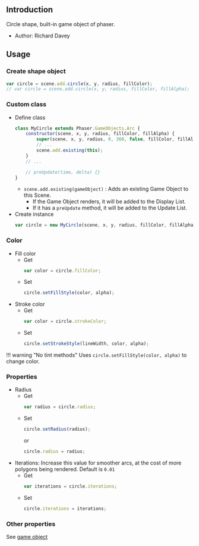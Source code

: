 ## Introduction

Circle shape, built-in game object of phaser.

- Author: Richard Davey

## Usage

### Create shape object

```javascript
var circle = scene.add.circle(x, y, radius, fillColor);
// var circle = scene.add.circle(x, y, radius, fillColor, fillAlpha);
```

### Custom class

- Define class
    ```javascript
    class MyCircle extends Phaser.GameObjects.Arc {
        constructor(scene, x, y, radius, fillColor, fillAlpha) {
            super(scene, x, y, radius, 0, 360, false, fillColor, fillAlpha);
            // ...
            scene.add.existing(this);
        }
        // ...

        // preUpdate(time, delta) {}
    }
    ```
    - `scene.add.existing(gameObject)` : Adds an existing Game Object to this Scene.
        - If the Game Object renders, it will be added to the Display List.
        - If it has a `preUpdate` method, it will be added to the Update List.
- Create instance
    ```javascript
    var circle = new MyCircle(scene, x, y, radius, fillColor, fillAlpha);
    ```

### Color

- Fill color
    - Get
        ```javascript
        var color = circle.fillColor;
        ```
    - Set
        ```javascript
        circle.setFillStyle(color, alpha);
        ```
- Stroke color
    - Get
        ```javascript
        var color = circle.strokeColor;
        ```
    - Set
        ```javascript
        circle.setStrokeStyle(lineWidth, color, alpha);
        ```

!!! warning "No tint methods"
    Uses `circle.setFillStyle(color, alpha)` to change color.

### Properties

- Radius
    - Get
        ```javascript
        var radius = circle.radius;
        ```
    - Set
        ```javascript
        circle.setRadius(radius);
        ```
        or
        ```javascript
        circle.radius = radius;
        ```
- Iterations: Increase this value for smoother arcs, at the cost of more polygons being rendered. Default is `0.01`
    - Get
        ```javascript
        var iterations = circle.iterations;
        ```
    - Set
        ```javascript
        circle.iterations = iterations;
        ```

### Other properties

See [game object](gameobject.md)
